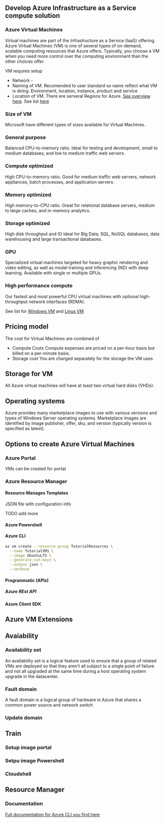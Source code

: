 
##  Develop Azure Infrastructure as a Service compute solution 



### Azure Virtual Machines


Virtual machines are part of the Infrastructure as a Service (IaaS) offering. Azure Virtual Machines (VM) is one of several types of on-demand, scalable computing resources that Azure offers. Typically, you choose a VM when you need more control over the computing environment than the other choices offer.


VM requires setup
- Network - 
- Naming of VM. Recomended to user standard so name reflect what VM is doing. Environment, location, instance, product and service
- Location of VM. There ere serveral Regions for Azure. [See overview here](https://azure.microsoft.com/en-us/global-infrastructure/regions/). See list [here](https://azure.microsoft.com/en-us/global-infrastructure/locations/)


### Size of VM

Microsoft have different types of sizes available for Virtual Machines. 


### General purpose
Balanced CPU-to-memory ratio. Ideal for testing and development, small to medium databases, and low to medium traffic web servers.

### Compute optimized
High CPU-to-memory ratio. Good for medium traffic web servers, network appliances, batch processes, and application servers.

### Memory optimized
High memory-to-CPU ratio. Great for relational database servers, medium to large caches, and in-memory analytics.

### Storage optimized
High disk throughput and IO ideal for Big Data, SQL, NoSQL databases, data warehousing and large transactional databases.

### GPU
Specialized virtual machines targeted for heavy graphic rendering and video editing, as well as model training and inferencing (ND) with deep learning. Available with single or multiple GPUs.

### High performance compute
Our fastest and most powerful CPU virtual machines with optional high-throughput network interfaces (RDMA).


See list for [Windows VM](https://docs.microsoft.com/en-us/azure/virtual-machines/windows/sizes) and [Linux VM](https://docs.microsoft.com/en-us/azure/virtual-machines/linux/sizes)


## Pricing model

The cost for Virtual Machines are combined of
- Compute Costs
Compute expenses are priced on a per-hour basis but billed on a per-minute basis.
- Storage cost
You are charged separately for the storage the VM uses



## Storage for VM

All Azure virtual machines will have at least two virtual hard disks (VHDs).

## Operating systems
Azure provides many marketplace images to use with various versions and types of Windows Server operating systems. Marketplace images are identified by image publisher, offer, sku, and version (typically version is specified as latest).



## Options to create Azure Virtual Machines

### Azure Portal
VMs can be created for portal

### Azure Resource Manager


#### Resource Manages Templates
JSON file with configuration info

TODO add more

#### Azure Powershell

#### Azure CLI

```bash
az vm create --resource-group TutorialResources \
  --name TutorialVM1 \
  --image UbuntuLTS \
  --generate-ssh-keys \
  --output json \
  --verbose 
```



#### Programmatic (APIs)

##### Azure REst API

#### Azure Client SDK


## Azure VM Extensions



## Avaiability
### Availability set

An availability set is a logical feature used to ensure that a group of related VMs are deployed so that they aren't all subject to a single point of failure and not all upgraded at the same time during a host operating system upgrade in the datacenter.


### Fault domain
A fault domain is a logical group of hardware in Azure that shares a common power source and network switch

### Update domain



## Train

### Setup image portal


### Setpu image Powershell


### Cloudshell



## Resource Manager



### Documentation
[Full documentation for Azure CLI you find here](https://docs.microsoft.com/nb-no/cli/azure/?view=azure-cli-latest)

